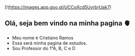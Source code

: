 [!(https://images.app.goo.gl/UCCoXcd5UvrbrUak7)
## Olá, seja bem vindo na minha pagina 🫀
- Meu nome é Cristiano Ramos
- Essa será minha pagina de estudos.
- Sou Professor do 1°A, B, C e D
